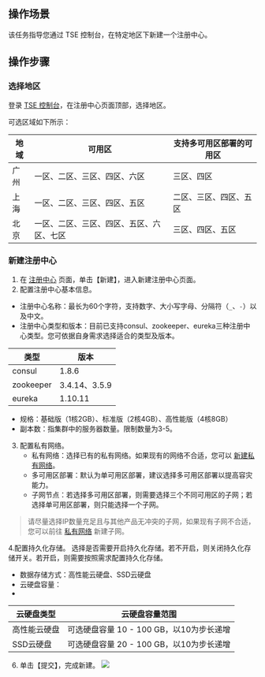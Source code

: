 ## 操作场景
该任务指导您通过 TSE 控制台，在特定地区下新建一个注册中心。


## 操作步骤
### 选择地区
登录 [TSE 控制台](https://console.cloud.tencent.com/tse)，在注册中心页面顶部，选择地区。

可选区域如下所示：

|地域|可用区|支持多可用区部署的可用区|
|-|-|-|
|广州|一区、二区、三区、四区、六区|三区、四区|
|上海|一区、二区、三区、四区、五区|二区、三区、四区、五区|
|北京|一区、二区、三区、四区、五区、六区、七区|三区、四区、五区|

### 新建注册中心
1. 在 [注册中心](https://console.cloud.tencent.com/tse/registry) 页面，单击【新建】，进入新建注册中心页面。
2. 配置注册中心基本信息。
- 注册中心名称：最长为60个字符，支持数字、大小写字母、分隔符（`_`、`-`）以及中文。
- 注册中心类型和版本：目前已支持consul、zookeeper、eureka三种注册中心类型。您可依据自身需求选择适合的类型及版本。
	
|类型|版本|
|-|-|
|consul|1.8.6|
|zookeeper|3.4.14、3.5.9|
|eureka|1.10.11|

- 规格：基础版（1核2GB）、标准版（2核4GB）、高性能版（4核8GB）
- 副本数：指集群中的服务器数量。限制数量为3-5。


3. 配置私有网络。
	- 私有网络：选择已有的私有网络。如果现有的网络不合适，您可以 [新建私有网络](https://console.cloud.tencent.com/vpc)。
	- 多可用区部署：默认为单可用区部署，建议选择多可用区部署以提高容灾能力。
	- 子网节点：若选择多可用区部署，则需要选择三个不同可用区的子网；若选择单可用区部署，则只能选择一个子网。
>请尽量选择IP数量充足且与其他产品无冲突的子网，如果现有子网不合适，您可以前往 [私有网络](https://console.cloud.tencent.com/vpc) 新建子网。

4.配置持久化存储。
选择是否需要开启持久化存储。若不开启，则关闭持久化存储开关。若开启，则需要按照需求配置持久化存储。
- 数据存储方式：高性能云硬盘、SSD云硬盘
- 云硬盘容量：
- 
|云硬盘类型|云硬盘容量范围|
|-|-|
|高性能云硬盘|可选硬盘容量 10 - 100 GB，以10为步长递增|
|SSD云硬盘|可选硬盘容量 20 - 100 GB，以10为步长递增|

6. 单击【提交】，完成新建。
![](https://main.qcloudimg.com/raw/2c58d01f73b8558252df9cfcec1051bc.png)
